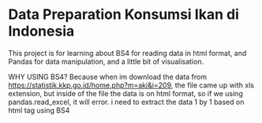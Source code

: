 # Data Preparation Konsumsi Ikan di Indonesia
This project is for learning about BS4 for reading data in html format, and Pandas for data manipulation, and a little bit of visualisation.

WHY USING BS4?
Because when im download the data from https://statistik.kkp.go.id/home.php?m=aki&i=209, the file came up with xls extension, but inside of the file the data is on html format, so if we using pandas.read_excel, it will error. i need to extract the data 1 by 1 based on html tag using BS4




